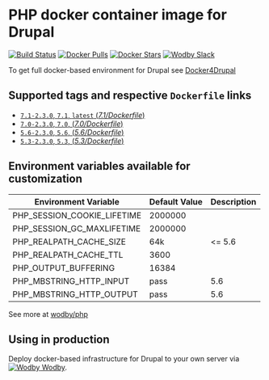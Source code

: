 # PHP docker container image for Drupal

[![Build Status](https://travis-ci.org/wodby/drupal-php.svg?branch=master)](https://travis-ci.org/wodby/drupal-php)
[![Docker Pulls](https://img.shields.io/docker/pulls/wodby/drupal-php.svg)](https://hub.docker.com/r/wodby/drupal-php)
[![Docker Stars](https://img.shields.io/docker/stars/wodby/drupal-php.svg)](https://hub.docker.com/r/wodby/drupal-php)
[![Wodby Slack](http://slack.wodby.com/badge.svg)](http://slack.wodby.com)

To get full docker-based environment for Drupal see [Docker4Drupal](http://docker4drupal.org)

## Supported tags and respective `Dockerfile` links

- [`7.1-2.3.0`, `7.1`, `latest` (*7.1/Dockerfile*)](https://github.com/wodby/drupal-php/tree/master/7.1/Dockerfile)
- [`7.0-2.3.0`, `7.0`, (*7.0/Dockerfile*)](https://github.com/wodby/drupal-php/tree/master/7.0/Dockerfile)
- [`5.6-2.3.0`, `5.6`, (*5.6/Dockerfile*)](https://github.com/wodby/drupal-php/tree/master/5.6/Dockerfile)
- [`5.3-2.3.0`, `5.3`, (*5.3/Dockerfile*)](https://github.com/wodby/drupal-php/tree/master/5.3/Dockerfile)

## Environment variables available for customization

| Environment Variable | Default Value | Description |
| -------------------- | ------------- | ----------- |
| PHP_SESSION_COOKIE_LIFETIME | 2000000 | |
| PHP_SESSION_GC_MAXLIFETIME  | 2000000 | |
| PHP_REALPATH_CACHE_SIZE     | 64k     | <= 5.6 |
| PHP_REALPATH_CACHE_TTL      | 3600    | |
| PHP_OUTPUT_BUFFERING        | 16384   | |
| PHP_MBSTRING_HTTP_INPUT     | pass    | 5.6 |
| PHP_MBSTRING_HTTP_OUTPUT    | pass    | 5.6 |

See more at [wodby/php](https://github.com/wodby/php)

## Using in production

Deploy docker-based infrastructure for Drupal to your own server via [![Wodby](https://www.google.com/s2/favicons?domain=wodby.com) Wodby](https://wodby.com).

